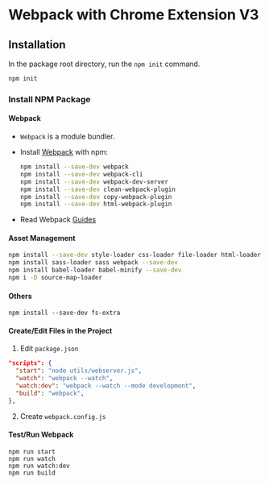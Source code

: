 # Webpack with Chrome Extension V3

## Installation

In the package root directory, run the `npm init` command.

```bash
npm init
```

### Install NPM Package

#### **Webpack**

* `Webpack` is a module bundler.

* Install [Webpack](https://www.npmjs.com/package/webpack) with npm:

  ```bash
  npm install --save-dev webpack
  npm install --save-dev webpack-cli
  npm install --save-dev webpack-dev-server
  npm install --save-dev clean-webpack-plugin
  npm install --save-dev copy-webpack-plugin
  npm install --save-dev html-webpack-plugin
  ```

* Read Webpack [Guides](https://webpack.js.org/guides/development/)

#### Asset Management

```bash
npm install --save-dev style-loader css-loader file-loader html-loader
npm install sass-loader sass webpack --save-dev
npm install babel-loader babel-minify --save-dev
npm i -D source-map-loader
```

#### Others

```node
npm install --save-dev fs-extra
```

#### Create/Edit Files in the Project

1. Edit `package.json`
  ```json
  "scripts": {
    "start": "node utils/webserver.js",
    "watch": "webpack --watch",
    "watch:dev": "webpack --watch --mode development",
    "build": "webpack",
  },
  ```
2. Create `webpack.config.js`

#### Test/Run Webpack

```
npm run start
npm run watch
npm run watch:dev
npm run build
```
